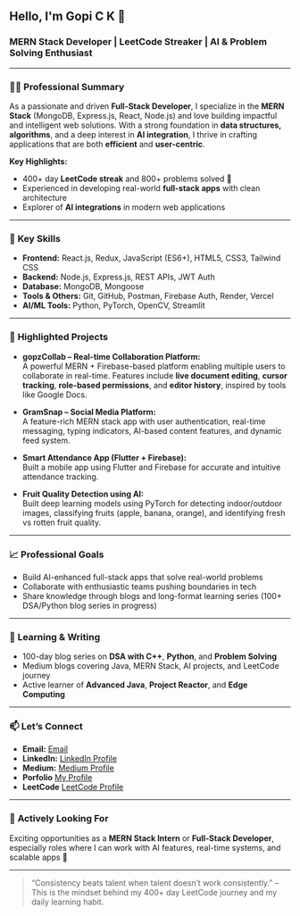 ## Hello, I'm **Gopi C K** 👋  

### MERN Stack Developer | LeetCode Streaker | AI & Problem Solving Enthusiast  

---

### 👨‍💻 **Professional Summary**  
As a passionate and driven **Full-Stack Developer**, I specialize in the **MERN Stack** (MongoDB, Express.js, React, Node.js) and love building impactful and intelligent web solutions. With a strong foundation in **data structures, algorithms**, and a deep interest in **AI integration**, I thrive in crafting applications that are both **efficient** and **user-centric**.

**Key Highlights:**  
- 400+ day **LeetCode streak** and 800+ problems solved 💪  
- Experienced in developing real-world **full-stack apps** with clean architecture  
- Explorer of **AI integrations** in modern web applications  

---

### 🌟 **Key Skills**  
- **Frontend:** React.js, Redux, JavaScript (ES6+), HTML5, CSS3, Tailwind CSS  
- **Backend:** Node.js, Express.js, REST APIs, JWT Auth  
- **Database:** MongoDB, Mongoose  
- **Tools & Others:** Git, GitHub, Postman, Firebase Auth, Render, Vercel  
- **AI/ML Tools:** Python, PyTorch, OpenCV, Streamlit  

---

### 🔭 **Highlighted Projects**  
- **gopzCollab – Real-time Collaboration Platform:**  
  A powerful MERN + Firebase-based platform enabling multiple users to collaborate in real-time. Features include **live document editing**, **cursor tracking**, **role-based permissions**, and **editor history**, inspired by tools like Google Docs.

- **GramSnap – Social Media Platform:**  
  A feature-rich MERN stack app with user authentication, real-time messaging, typing indicators, AI-based content features, and dynamic feed system.

- **Smart Attendance App (Flutter + Firebase):**  
  Built a mobile app using Flutter and Firebase for accurate and intuitive attendance tracking.

- **Fruit Quality Detection using AI:**  
  Built deep learning models using PyTorch for detecting indoor/outdoor images, classifying fruits (apple, banana, orange), and identifying fresh vs rotten fruit quality.

---

### 📈 **Professional Goals**  
- Build AI-enhanced full-stack apps that solve real-world problems  
- Collaborate with enthusiastic teams pushing boundaries in tech  
- Share knowledge through blogs and long-format learning series (100+ DSA/Python blog series in progress)

---

### 🧠 **Learning & Writing**  
- 100-day blog series on **DSA with C++**, **Python**, and **Problem Solving**  
- Medium blogs covering Java, MERN Stack, AI projects, and LeetCode journey  
- Active learner of **Advanced Java**, **Project Reactor**, and **Edge Computing**

---

### 📫 **Let’s Connect**  
- **Email:** [Email](mailto:gopick2004@gmail.com)  
- **LinkedIn:** [LinkedIn Profile](https://www.linkedin.com/in/gopi-c-k)  
- **Medium:** [Medium Profile](https://medium.com/@gopi_ck)
- **Porfolio** [My Profile](gopi-portfolio-five.vercel.app)
- **LeetCode** [LeetCode Profile](leetcode.com/u/Gopi_C_K/)
---

### 💼 **Actively Looking For**  
Exciting opportunities as a **MERN Stack Intern** or **Full-Stack Developer**, especially roles where I can work with AI features, real-time systems, and scalable apps 🚀  

---

> “Consistency beats talent when talent doesn’t work consistently.” – This is the mindset behind my 400+ day LeetCode journey and my daily learning habit.
